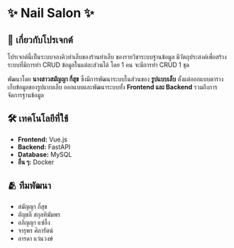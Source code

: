 # ✨ Nail Salon ✨

##  📌 เกี่ยวกับโปรเจกต์
โปรเจกต์นี้เป็นระบบจองคิวทำเล็บของร้านทำเล็บ ของรายวิชาระบบฐานข้อมูล มีวัตถุประสงค์เพื่อสร้างระบบที่มีการทำ CRUD ข้อมูลในแต่ละส่วนได้ โดย 1 คน จะมีการทำ CRUD 1 ชุด

พัฒนาโดย **นางสาวสมัญญา กี่สุข** ซึ่งมีการพัฒนาระบบในส่วนของ **รูปแบบเล็บ** ตั้งแต่ออกแบบตารางเก็บข้อมูลของรูปแบบเล็บ ออกแบบและพัฒนาระบบทั้ง **Frontend และ Backend** รวมถึงการจัดการฐานข้อมูล

## 🛠 เทคโนโลยีที่ใช้
- **Frontend:** Vue.js
- **Backend:** FastAPI
- **Database:** MySQL
- **อื่น ๆ:** Docker

## 🫂 ทีมพัฒนา
- สมัญญา กี่สุข 
- อัญชลี สกุลทิฆัมพร
- อภิญญา แซ่อึ้ง 
- จารุพร ศิลารัตน์ 
- อารดา แว่นวงษ์ 
